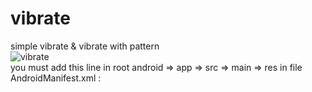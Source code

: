 # vibrate
simple vibrate &amp; vibrate with pattern
<br>
![vibrate](https://user-images.githubusercontent.com/116552870/229871061-5d7489b9-47bf-4141-93a6-f2aa726c4cea.jpg)
<br>
you must add this line in root android => app => src => main => res in file AndroidManifest.xml :
<Br> <uses-permission android:name="android.permission.VIBRATE" />
